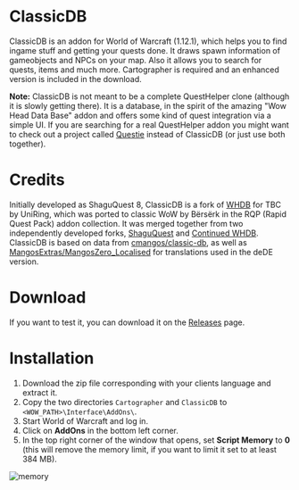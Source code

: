 # ClassicDB
ClassicDB is an addon for World of Warcraft (1.12.1), which helps you to find ingame stuff and getting your quests done. It draws spawn information of gameobjects and NPCs on your map. Also it allows you to search for quests, items and much more. Cartographer is required and an enhanced version is included in the download.

**Note:** ClassicDB is not meant to be a complete QuestHelper clone (although it is slowly getting there). It is a database, in the spirit of the amazing "Wow Head Data Base" addon and offers some kind of quest integration via a simple UI. If you are searching for a real QuestHelper addon you might want to check out a project called [Questie](https://github.com/AeroScripts/QuestieDev) instead of ClassicDB (or just use both together).

# Credits
Initially developed as ShaguQuest 8, ClassicDB is a fork of [WHDB](https://wow.curseforge.com/projects/whdb) for TBC by UniRing, which was ported to classic WoW by Bërsërk in the RQP (Rapid Quest Pack) addon collection. It was merged together from two independently developed forks, [ShaguQuest](https://github.com/shagu/shaguquest) and [Continued WHDB](https://github.com/Muehe/WHDB). ClassicDB is based on data from [cmangos/classic-db](https://github.com/cmangos/classic-db), as well as [MangosExtras/MangosZero_Localised](https://github.com/MangosExtras/MangosZero_Localised/tree/master/Translations) for translations used in the deDE version.

# Download
If you want to test it, you can download it on the [Releases](https://github.com/Muehe/CDB/releases) page.

# Installation
1. Download the zip file corresponding with your clients language and extract it.
2. Copy the two directories `Cartographer` and `ClassicDB` to `<WOW_PATH>\Interface\AddOns\`.
3. Start World of Warcraft and log in.
4. Click on **AddOns** in the bottom left corner.
5. In the top right corner of the window that opens, set **Script Memory** to **0** (this will remove the memory limit, if you want to limit it set to at least 384 MB).

![memory](https://cloud.githubusercontent.com/assets/8838573/23493066/632ab67a-ff09-11e6-939e-8b453cddb211.png)
